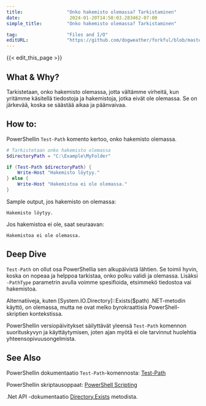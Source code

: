 ```yaml
---
title:                "Onko hakemisto olemassa? Tarkistaminen"
date:                  2024-01-20T14:58:03.283462-07:00
simple_title:         "Onko hakemisto olemassa? Tarkistaminen"

tag:                  "Files and I/O"
editURL:              "https://github.com/dogweather/forkful/blob/master/content/fi/powershell/checking-if-a-directory-exists.md"
---
```


{{< edit_this_page >}}

## What & Why?
Tarkistetaan, onko hakemisto olemassa, jotta vältämme virheitä, kun yritämme käsitellä tiedostoja ja hakemistoja, jotka eivät ole olemassa. Se on järkevää, koska se säästää aikaa ja päänvaivaa.

## How to:
PowerShellin `Test-Path` komento kertoo, onko hakemisto olemassa.

```PowerShell
# Tarkistetaan onko hakemisto olemassa
$directoryPath = "C:\Example\MyFolder"

if (Test-Path $directoryPath) {
    Write-Host "Hakemisto löytyy."
} else {
    Write-Host "Hakemistoa ei ole olemassa."
}
```

Sample output, jos hakemisto on olemassa:

```
Hakemisto löytyy.
```

Jos hakemistoa ei ole, saat seuraavan:

```
Hakemistoa ei ole olemassa.
```

## Deep Dive
`Test-Path` on ollut osa PowerShellia sen alkupäivistä lähtien. Se toimii hyvin, koska on nopeaa ja helppoa tarkistaa, onko polku validi ja olemassa. Lisäksi `-PathType` parametrin avulla voimme spesifioida, etsimmekö tiedostoa vai hakemistoa.

Alternatiiveja, kuten [System.IO.Directory]::Exists($path) .NET-metodin käyttö, on olemassa, mutta ne ovat melko byrokraattisia PowerShell-skriptien kontekstissa.  

PowerShellin versiopäivitykset säilyttävät yleensä `Test-Path` komennon suorituskyvyn ja käyttäytymisen, joten ajan myötä ei ole tarvinnut huolehtia yhteensopivuusongelmista.

## See Also
PowerShellin dokumentaatio `Test-Path`-komennosta: [Test-Path](https://docs.microsoft.com/en-us/powershell/module/microsoft.powershell.management/test-path)

PowerShellin skriptausoppaat: [PowerShell Scripting](https://docs.microsoft.com/en-us/powershell/scripting/overview)

.Net API -dokumentaatio [Directory.Exists](https://docs.microsoft.com/en-us/dotnet/api/system.io.directory.exists) metodista.
